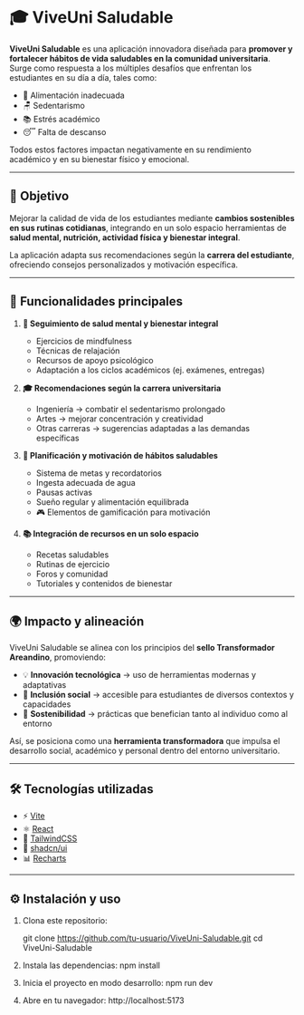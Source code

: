 # 🎓 ViveUni Saludable

**ViveUni Saludable** es una aplicación innovadora diseñada para **promover y fortalecer hábitos de vida saludables en la comunidad universitaria**.  
Surge como respuesta a los múltiples desafíos que enfrentan los estudiantes en su día a día, tales como:

- 🍔 Alimentación inadecuada  
- 🪑 Sedentarismo  
- 📚 Estrés académico  
- 😴 Falta de descanso  

Todos estos factores impactan negativamente en su rendimiento académico y en su bienestar físico y emocional.  

---

## 🌟 Objetivo
Mejorar la calidad de vida de los estudiantes mediante **cambios sostenibles en sus rutinas cotidianas**, integrando en un solo espacio herramientas de **salud mental, nutrición, actividad física y bienestar integral**.  

La aplicación adapta sus recomendaciones según la **carrera del estudiante**, ofreciendo consejos personalizados y motivación específica.

---

## 🚀 Funcionalidades principales

1. **🧘 Seguimiento de salud mental y bienestar integral**  
   - Ejercicios de mindfulness  
   - Técnicas de relajación  
   - Recursos de apoyo psicológico  
   - Adaptación a los ciclos académicos (ej. exámenes, entregas)

2. **🎓 Recomendaciones según la carrera universitaria**  
   - Ingeniería → combatir el sedentarismo prolongado  
   - Artes → mejorar concentración y creatividad  
   - Otras carreras → sugerencias adaptadas a las demandas específicas  

3. **📅 Planificación y motivación de hábitos saludables**  
   - Sistema de metas y recordatorios  
   - Ingesta adecuada de agua  
   - Pausas activas  
   - Sueño regular y alimentación equilibrada  
   - 🎮 Elementos de gamificación para motivación  

4. **📚 Integración de recursos en un solo espacio**  
   - Recetas saludables  
   - Rutinas de ejercicio  
   - Foros y comunidad  
   - Tutoriales y contenidos de bienestar

---

## 🌍 Impacto y alineación
ViveUni Saludable se alinea con los principios del **sello Transformador Areandino**, promoviendo:

- 💡 **Innovación tecnológica** → uso de herramientas modernas y adaptativas  
- 🤝 **Inclusión social** → accesible para estudiantes de diversos contextos y capacidades  
- 🌱 **Sostenibilidad** → prácticas que benefician tanto al individuo como al entorno  

Así, se posiciona como una **herramienta transformadora** que impulsa el desarrollo social, académico y personal dentro del entorno universitario.

---

## 🛠️ Tecnologías utilizadas
- ⚡ [Vite](https://vitejs.dev/)  
- ⚛️ [React](https://react.dev/)  
- 🎨 [TailwindCSS](https://tailwindcss.com/)  
- 🧩 [shadcn/ui](https://ui.shadcn.com/)  
- 📊 [Recharts](https://recharts.org/)  

---

## ⚙️ Instalación y uso

1. Clona este repositorio:

   git clone https://github.com/tu-usuario/ViveUni-Saludable.git
   cd ViveUni-Saludable

2. Instala las dependencias:
   npm install

3. Inicia el proyecto en modo desarrollo:
   npm run dev

4. Abre en tu navegador:
   http://localhost:5173